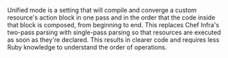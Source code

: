 
Unified mode is a setting that will compile and converge a custom resource's action block in one pass and in the order that the code inside that block is composed, from beginning to end. This replaces Chef Infra's two-pass parsing with single-pass parsing so that resources are executed as soon as they're declared. This results in clearer code and requires less Ruby knowledge to understand the order of operations.
